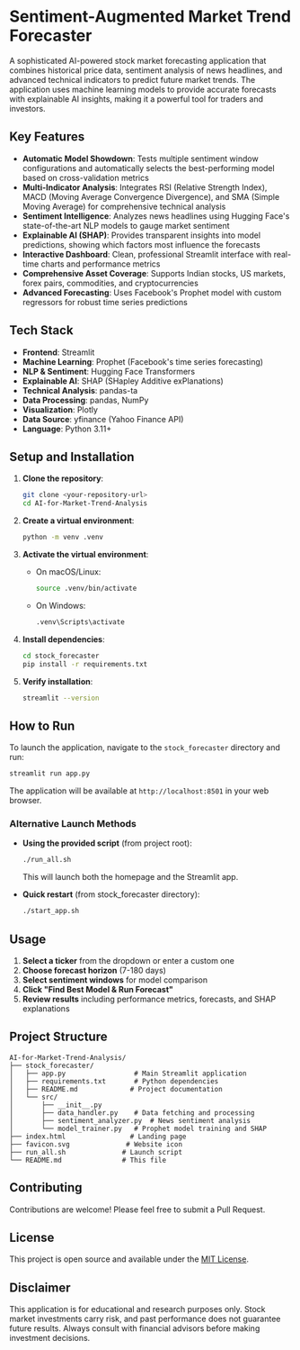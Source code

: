 # Sentiment-Augmented Market Trend Forecaster

A sophisticated AI-powered stock market forecasting application that combines historical price data, sentiment analysis of news headlines, and advanced technical indicators to predict future market trends. The application uses machine learning models to provide accurate forecasts with explainable AI insights, making it a powerful tool for traders and investors.

## Key Features

- **Automatic Model Showdown**: Tests multiple sentiment window configurations and automatically selects the best-performing model based on cross-validation metrics
- **Multi-Indicator Analysis**: Integrates RSI (Relative Strength Index), MACD (Moving Average Convergence Divergence), and SMA (Simple Moving Average) for comprehensive technical analysis
- **Sentiment Intelligence**: Analyzes news headlines using Hugging Face's state-of-the-art NLP models to gauge market sentiment
- **Explainable AI (SHAP)**: Provides transparent insights into model predictions, showing which factors most influence the forecasts
- **Interactive Dashboard**: Clean, professional Streamlit interface with real-time charts and performance metrics
- **Comprehensive Asset Coverage**: Supports Indian stocks, US markets, forex pairs, commodities, and cryptocurrencies
- **Advanced Forecasting**: Uses Facebook's Prophet model with custom regressors for robust time series predictions

## Tech Stack

- **Frontend**: Streamlit
- **Machine Learning**: Prophet (Facebook's time series forecasting)
- **NLP & Sentiment**: Hugging Face Transformers
- **Explainable AI**: SHAP (SHapley Additive exPlanations)
- **Technical Analysis**: pandas-ta
- **Data Processing**: pandas, NumPy
- **Visualization**: Plotly
- **Data Source**: yfinance (Yahoo Finance API)
- **Language**: Python 3.11+

## Setup and Installation

1. **Clone the repository**:
   ```bash
   git clone <your-repository-url>
   cd AI-for-Market-Trend-Analysis
   ```

2. **Create a virtual environment**:
   ```bash
   python -m venv .venv
   ```

3. **Activate the virtual environment**:
   - On macOS/Linux:
     ```bash
     source .venv/bin/activate
     ```
   - On Windows:
     ```bash
     .venv\Scripts\activate
     ```

4. **Install dependencies**:
   ```bash
   cd stock_forecaster
   pip install -r requirements.txt
   ```

5. **Verify installation**:
   ```bash
   streamlit --version
   ```

## How to Run

To launch the application, navigate to the `stock_forecaster` directory and run:

```bash
streamlit run app.py
```

The application will be available at `http://localhost:8501` in your web browser.

### Alternative Launch Methods

- **Using the provided script** (from project root):
  ```bash
  ./run_all.sh
  ```
  This will launch both the homepage and the Streamlit app.

- **Quick restart** (from stock_forecaster directory):
  ```bash
  ./start_app.sh
  ```

## Usage

1. **Select a ticker** from the dropdown or enter a custom one
2. **Choose forecast horizon** (7-180 days)
3. **Select sentiment windows** for model comparison
4. **Click "Find Best Model & Run Forecast"**
5. **Review results** including performance metrics, forecasts, and SHAP explanations

## Project Structure

```
AI-for-Market-Trend-Analysis/
├── stock_forecaster/
│   ├── app.py                 # Main Streamlit application
│   ├── requirements.txt       # Python dependencies
│   ├── README.md             # Project documentation
│   └── src/
│       ├── __init__.py
│       ├── data_handler.py    # Data fetching and processing
│       ├── sentiment_analyzer.py  # News sentiment analysis
│       └── model_trainer.py   # Prophet model training and SHAP
├── index.html                # Landing page
├── favicon.svg              # Website icon
├── run_all.sh              # Launch script
└── README.md               # This file
```

## Contributing

Contributions are welcome! Please feel free to submit a Pull Request.

## License

This project is open source and available under the [MIT License](LICENSE).

## Disclaimer

This application is for educational and research purposes only. Stock market investments carry risk, and past performance does not guarantee future results. Always consult with financial advisors before making investment decisions.
